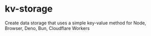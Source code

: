 # kv-storage
Create data storage that uses a simple key-value method for Node, Browser, Deno, Bun, Cloudflare Workers
